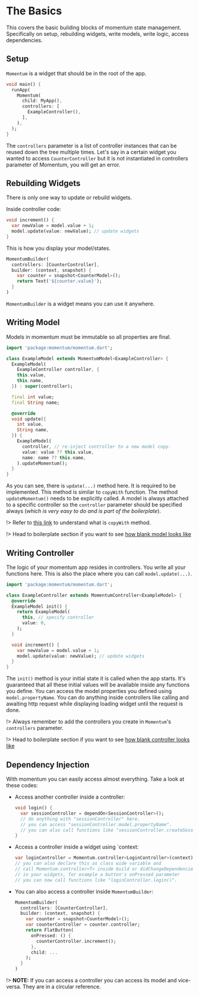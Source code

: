 # The Basics
This covers the basic building blocks of momentum state management. Specifically on setup, rebuilding widgets, write models, write logic, access dependencies.

## Setup
`Momentum` is a widget that should be in the root of the app.
```dart
void main() {
  runApp(
    Momentum(
      child: MyApp(),
      controllers: [
        ExampleController(),
      ],
    ),
  );
}
```
The `controllers` parameter is a list of controller instances that can be reused down the tree multiple times. Let's say in a certain widget you wanted to access `CounterController` but it is not instantiated in controllers parameter of Momentum, you will get an error.

## Rebuilding Widgets
There is only one way to update or rebuild widgets.

Inside controller code:
```dart
void increment() {
  var newValue = model.value + 1;
  model.update(value: newValue); // update widgets
}
```
This is how you display your model/states.
```dart
MomentumBuilder(
  controllers: [CounterController],
  builder: (context, snapshot) {
    var counter = snapshot<CounterModel>();
    return Text('${counter.value}');
  }
)
```
`MomentumBuilder` is a widget means you can use it anywhere.

## Writing Model
Models in momentum must be immutable so all properties are final.
```dart
import 'package:momentum/momentum.dart';

class ExampleModel extends MomentumModel<ExampleController> {
  ExampleModel(
    ExampleController controller, {
    this.value,
    this.name,
  }) : super(controller);

  final int value;
  final String name;

  @override
  void update({
    int value,
    String name,
  }) {
    ExampleModel(
      controller, // re-inject controller to a new model copy.
      value: value ?? this.value,
      name: name ?? this.name,
    ).updateMomentum();
  }
}
```
As you can see, there is `update(...)` method here. It is required to be implemented. This method is similar to `copyWith` function.
The method `updateMomentum()` needs to be explicitly called. A model is always attached to a specific controller so the `controller` parameter should be specified always (*which is very easy to do and is part of the boilerplate*).

!> Refer to [this link](https://developer.school/dart-flutter-what-does-copywith-do/#:~:text=Although%20the%20notion%20of%20copyWith,arguments%20that%20overwrite%20settable%20values.) to understand what is `copyWith` method.

!> Head to boilerplate section if you want to see  [how blank model looks like](/quick-start?id=boilerplate-code)

## Writing Controller
The logic of your momentum app resides in controllers. You write all your functions here. This is also the place where you can call `model.update(...)`.
```dart
import 'package:momentum/momentum.dart';

class ExampleController extends MomentumController<ExampleModel> {
  @override
  ExampleModel init() {
    return ExampleModel(
      this, // specify controller
      value: 0,
    );
  }

  void increment() {
    var newValue = model.value + 1;
    model.update(value: newValue); // update widgets
  }
}
```
The `init()` method is your initial state it is called when the app starts. It's guaranteed that all these initial values will be available inside any functions you define. You can access the model properties you defined using `model.propertyName`. You can do anything inside controllers like calling and awaiting http request while displaying loading widget until the request is done.

!> Always remember to add the controllers you create in `Momentum`'s `controllers` parameter.

!> Head to boilerplate section if you want to see  [how blank controller looks like](/quick-start?id=boilerplate-code)

## Dependency Injection
With momentum you can easily access almost everything. Take a look at these codes:
- Access another controller inside a controller:
  ```dart
  void login() {
    var sessionController = dependOn<SessionController>();
    // do anything with "sessionController" here.
    // you can access "sessionController.model.propertyName".
    // you can also call functions like "sessionController.createSession()".
  }
  ```
- Access a controller inside a widget using `context:
  ```dart
  var loginController = Momentum.controller<LoginController>(context);
  // you can also declare this as class wide variable and
  // call Momentum.controller<T> inside build or didChangeDependencies.
  // in your widgets, for example a button's onPressed parameter
  // you can now call functions like "loginController.login()".
  ```
- You can also access a controller inside `MomentumBuilder`:
  ```dart
  MomentumBuilder(
    controllers: [CounterController],
    builder: (context, snapshot) {
      var counter = snapshot<CounterModel>();
      var counterController = counter.controller;
      return FlatButton(
        onPressed: () {
          counterController.increment();
        },
        child: ...
      );
    }
  )
  ```

!> **NOTE:** If you can access a controller you can access its model and vice-versa. They are in a circular reference.